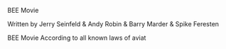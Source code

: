 BEE Movie

Written by Jerry Seinfeld & Andy Robin & Barry Marder & Spike Feresten


BEE Movie
According to all known laws of aviat